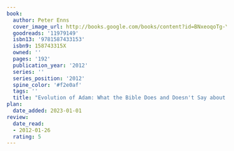 ```yaml
---
book:
  author: Peter Enns
  cover_image_url: http://books.google.com/books/content?id=BNxeoqoTg-YC&printsec=frontcover&img=1&zoom=1&edge=curl&source=gbs_api
  goodreads: '11979149'
  isbn13: '9781587433153'
  isbn9: 158743315X
  owned: ''
  pages: '192'
  publication_year: '2012'
  series: ''
  series_position: '2012'
  spine_color: '#f2e0af'
  tags: ''
  title: "Evolution of Adam: What the Bible Does and Doesn't Say about Human Origins"
plan:
  date_added: 2023-01-01
review:
  date_read:
  - 2012-01-26
  rating: 5
---
```

